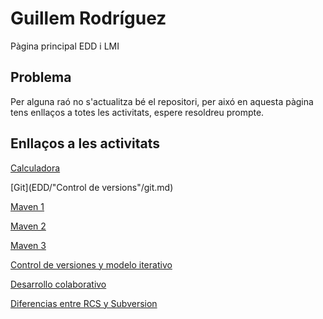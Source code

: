 # Guillem Rodríguez

Pàgina principal EDD i LMI

## Problema

Per alguna raó no s'actualitza bé el repositori, per aixó en aquesta pàgina tens enllaços a totes les activitats, espere resoldreu prompte.

## Enllaços a les activitats

[Calculadora](EDD/calculadora/calculadora.md)  

[Git](EDD/"Control de versions"/git.md)  

[Maven 1](EDD/maven/maven1.md)  

[Maven 2](EDD/maven/maven2.md)  

[Maven 3](EDD/maven/maven3.md)  

[Control de versiones y modelo iterativo](EDD/RCAndSubversion/ControlDeVersionesYModeloIterativo.md)  

[Desarrollo colaborativo](EDD/RCAndSubversion/DesarrolloColaborativo.md)  

[Diferencias entre RCS y Subversion](EDD/RCAndSubversion/DiferenciasEntreRCSYSubversion.md)  
